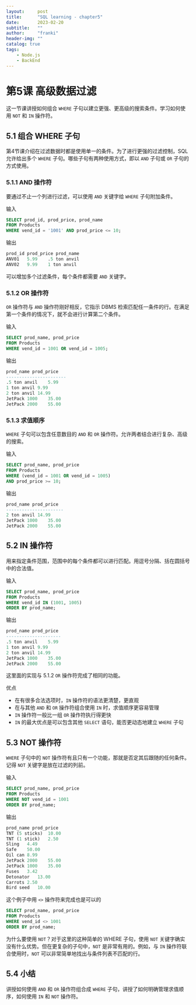 ```yaml
---
layout:     post
title:      "SQL learning - chapter5"
date:       2023-02-20
subtitle:   ""
author:     "franki"
header-img: ""
catalog: true
tags:
    - Node.js
    - BackEnd
---
```


# 第5课 高级数据过滤

这一节课讲授如何组合 `WHERE` 子句以建立更强、更高级的搜索条件。学习如何使用 `NOT` 和 `IN` 操作符。

## 5.1 组合 WHERE 子句

第4节课介绍在过滤数据时都是使用单一的条件。为了进行更强的过滤控制，SQL 允许给出多个 `WHERE` 子句。哪些子句有两种使用方式，即以 `AND` 子句或 `OR` 子句的方式使用。

### 5.1.1 AND 操作符

要通过不止一个列进行过滤，可以使用 `AND` 关键字给 `WHERE` 子句附加条件。

输入

```sql
SELECT prod_id, prod_price, prod_name
FROM Products
WHERE vend_id = '1001' AND prod_price <= 10;
```

输出

```sql
prod_id prod_price prod_name
ANV01	5.99	.5 ton anvil
ANV02	9.99	1 ton anvil
```

可以增加多个过滤条件，每个条件都需要 `AND` 关键字。

### 5.1.2 OR 操作符

`OR` 操作符与 `AND` 操作符刚好相反，它指示 DBMS 检索匹配任一条件的行。在满足第一个条件的情况下，就不会进行计算第二个条件。

输入

```sql
SELECT prod_name, prod_price
FROM Products
WHERE vend_id = 1001 OR vend_id = 1005;
```

输出

```sql
prod_name prod_price
-----------------------
.5 ton anvil	5.99
1 ton anvil	9.99
2 ton anvil	14.99
JetPack 1000	35.00
JetPack 2000	55.00
```

### 5.1.3 求值顺序

`WHERE` 子句可以包含任意数目的 `AND` 和 `OR` 操作符。允许两者结合进行复杂、高级的搜索。

输入

```sql
SELECT prod_name, prod_price
FROM Products
WHERE (vend_id = 1001 OR vend_id = 1005)
AND prod_price >= 10;
```

输出

```sql
prod_name prod_price
----------------------
2 ton anvil	14.99
JetPack 1000	35.00
JetPack 2000	55.00
```

## 5.2 IN 操作符

用来指定条件范围，范围中的每个条件都可以进行匹配。用逗号分隔、括在圆括号中的合法值。

输入

```sql
SELECT prod_name, prod_price
FROM Products
WHERE vend_id IN (1001, 1005)
ORDER BY prod_name;
```

输出

```sql
prod_name prod_price
---------------------
.5 ton anvil	5.99
1 ton anvil	9.99
2 ton anvil	14.99
JetPack 1000	35.00
JetPack 2000	55.00
```

这里面的实现与 5.1.2 `OR` 操作符完成了相同的功能。

优点

- 在有很多合法选项时，`IN` 操作符的语法更清楚，更直观
- 在与其他 `AND` 和 `OR` 操作符组合使用 `IN` 时，求值顺序更容易管理
- `IN` 操作符一般比一组 `OR` 操作符执行得更快
- `IN` 的最大优点是可以包含其他 `SELECT` 语句，能否更动态地建立 `WHERE` 子句

## 5.3 NOT 操作符

`WHERE` 子句中的 `NOT` 操作符有且只有一个功能，那就是否定其后跟随的任何条件。记得 `NOT` 关键字是放在过滤的列前。

输入

```sql
SELECT prod_name, prod_price
FROM Products
WHERE NOT vend_id = 1001
ORDER BY prod_name;
```

输出

```sql
prod_name prod_price
TNT (5 sticks)	10.00
TNT (1 stick)	2.50
Sling	4.49
Safe	50.00
Oil can	8.99
JetPack 2000	55.00
JetPack 1000	35.00
Fuses	3.42
Detonator	13.00
Carrots	2.50
Bird seed	10.00
```

这个例子中用 `<>` 操作符来完成也是可以的

```sql
SELECT prod_name, prod_price
FROM Products
WHERE vend_id <> 1001
ORDER BY prod_name;
```

为什么要使用 `NOT`？对于这里的这种简单的 WHERE 子句，使用 `NOT` 关键字确实没有什么优势。但在更复杂的子句中，`NOT` 是非常有用的。例如，与 `IN` 操作符联合使用时，`NOT` 可以非常简单地找出与条件列表不匹配的行。

## 5.4 小结

讲授如何使用 `AND` 和 `OR` 操作符组合成 `WHERE` 子句，讲授了如何明确管理求值顺序，如何使用 `IN` 和 `NOT` 操作符。

